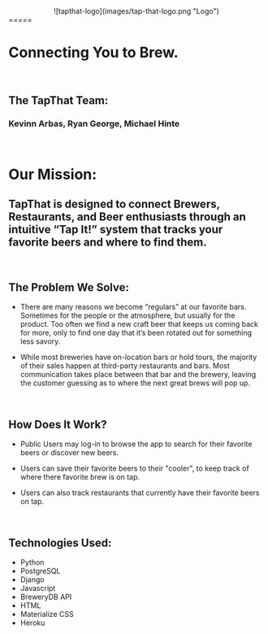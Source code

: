 <div style="text-align:center">![tapthat-logo](images/tap-that-logo.png "Logo")</div>
=====

Connecting You to Brew.
=====

<br>

The TapThat Team:
-----
### Kevinn Arbas, Ryan George, Michael Hinte

<br>

Our Mission:
=====

TapThat is designed to connect Brewers, Restaurants, and Beer enthusiasts through an intuitive “Tap It!” system that tracks your favorite beers and where to find them.
-----
    
<br>
   
The Problem We Solve:
-----
   
* There are many reasons we become “regulars”  at our favorite bars. Sometimes for the people or the atmosphere, but usually for the product. Too often we find a new craft beer that keeps us coming back for more, only to find one day that it’s been rotated out for something less savory.

* While most breweries have on-location bars or hold tours, the majority of their sales happen at third-party restaurants and bars. Most communication takes place between that bar and the brewery, leaving the customer guessing as to where the next great brews will pop up.

<br>

How Does It Work?
-----
  
* Public Users may log-in to browse the app to search for their favorite beers or discover new beers.
  
* Users can save their favorite beers to their "cooler", to keep track of where there favorite brew is on tap.

* Users can also track restaurants that currently have their favorite beers on tap.

<br>

Technologies Used:
-----
* Python
* PostgreSQL
* Django
* Javascript
* BreweryDB API
* HTML
* Materialize CSS
* Heroku

